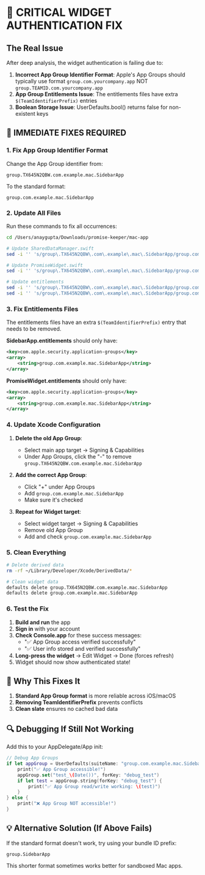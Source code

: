 # 🚨 CRITICAL WIDGET AUTHENTICATION FIX

## The Real Issue

After deep analysis, the widget authentication is failing due to:

1. **Incorrect App Group Identifier Format**: Apple's App Groups should typically use format `group.com.yourcompany.app` NOT `group.TEAMID.com.yourcompany.app`
2. **App Group Entitlements Issue**: The entitlements files have extra `$(TeamIdentifierPrefix)` entries
3. **Boolean Storage Issue**: UserDefaults.bool() returns false for non-existent keys

## 🔧 IMMEDIATE FIXES REQUIRED

### 1. Fix App Group Identifier Format

Change the App Group identifier from:
```
group.TX645N2QBW.com.example.mac.SidebarApp
```

To the standard format:
```
group.com.example.mac.SidebarApp
```

### 2. Update All Files

Run these commands to fix all occurrences:

```bash
cd /Users/anaygupta/Downloads/promise-keeper/mac-app

# Update SharedDataManager.swift
sed -i '' 's/group\.TX645N2QBW\.com\.example\.mac\.SidebarApp/group.com.example.mac.SidebarApp/g' SidebarApp/Managers/SharedDataManager.swift

# Update PromiseWidget.swift
sed -i '' 's/group\.TX645N2QBW\.com\.example\.mac\.SidebarApp/group.com.example.mac.SidebarApp/g' PromiseWidget/PromiseWidget.swift

# Update entitlements
sed -i '' 's/group\.TX645N2QBW\.com\.example\.mac\.SidebarApp/group.com.example.mac.SidebarApp/g' SidebarApp/SidebarApp.entitlements
sed -i '' 's/group\.TX645N2QBW\.com\.example\.mac\.SidebarApp/group.com.example.mac.SidebarApp/g' PromiseWidget/PromiseWidget.entitlements
```

### 3. Fix Entitlements Files

The entitlements files have an extra `$(TeamIdentifierPrefix)` entry that needs to be removed.

**SidebarApp.entitlements** should only have:
```xml
<key>com.apple.security.application-groups</key>
<array>
    <string>group.com.example.mac.SidebarApp</string>
</array>
```

**PromiseWidget.entitlements** should only have:
```xml
<key>com.apple.security.application-groups</key>
<array>
    <string>group.com.example.mac.SidebarApp</string>
</array>
```

### 4. Update Xcode Configuration

1. **Delete the old App Group**:
   - Select main app target → Signing & Capabilities
   - Under App Groups, click the "-" to remove `group.TX645N2QBW.com.example.mac.SidebarApp`

2. **Add the correct App Group**:
   - Click "+" under App Groups
   - Add `group.com.example.mac.SidebarApp`
   - Make sure it's checked

3. **Repeat for Widget target**:
   - Select widget target → Signing & Capabilities
   - Remove old App Group
   - Add and check `group.com.example.mac.SidebarApp`

### 5. Clean Everything

```bash
# Delete derived data
rm -rf ~/Library/Developer/Xcode/DerivedData/*

# Clean widget data
defaults delete group.TX645N2QBW.com.example.mac.SidebarApp
defaults delete group.com.example.mac.SidebarApp
```

### 6. Test the Fix

1. **Build and run** the app
2. **Sign in** with your account
3. **Check Console.app** for these success messages:
   - "✅ App Group access verified successfully"
   - "✅ User info stored and verified successfully"
4. **Long-press the widget** → Edit Widget → Done (forces refresh)
5. Widget should now show authenticated state!

## 🎯 Why This Fixes It

1. **Standard App Group format** is more reliable across iOS/macOS
2. **Removing TeamIdentifierPrefix** prevents conflicts
3. **Clean slate** ensures no cached bad data

## 🔍 Debugging If Still Not Working

Add this to your AppDelegate/App init:
```swift
// Debug App Groups
if let appGroup = UserDefaults(suiteName: "group.com.example.mac.SidebarApp") {
    print("✅ App Group accessible!")
    appGroup.set("test_\(Date())", forKey: "debug_test")
    if let test = appGroup.string(forKey: "debug_test") {
        print("✅ App Group read/write working: \(test)")
    }
} else {
    print("❌ App Group NOT accessible!")
}
```

## 💡 Alternative Solution (If Above Fails)

If the standard format doesn't work, try using your bundle ID prefix:
```
group.SidebarApp
```

This shorter format sometimes works better for sandboxed Mac apps.
